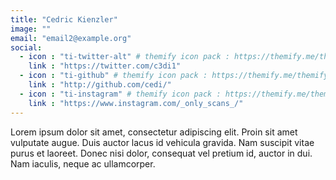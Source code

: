 ```yaml
---
title: "Cedric Kienzler"
image: ""
email: "email2@example.org"
social:
  - icon : "ti-twitter-alt" # themify icon pack : https://themify.me/themify-icons
    link : "https://twitter.com/c3di1"
  - icon : "ti-github" # themify icon pack : https://themify.me/themify-icons
    link : "http://github.com/cedi/"
  - icon : "ti-instagram" # themify icon pack : https://themify.me/themify-icons
    link : "https://www.instagram.com/_only_scans_/"
---
```


Lorem ipsum dolor sit amet, consectetur adipiscing elit. Proin sit amet vulputate augue. Duis auctor lacus id vehicula gravida. Nam suscipit vitae purus et laoreet.
Donec nisi dolor, consequat vel pretium id, auctor in dui. Nam iaculis, neque ac ullamcorper.
